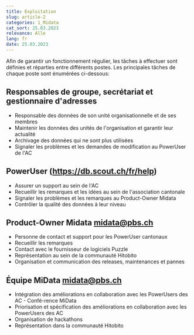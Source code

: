 ```yaml
---
title: Exploitation
slug: article-2
categories: 1_Midata
cat_sort: 25.03.2023
relevance: Alle
lang: fr
date: 25.03.2023
---
```


Afin de garantir un fonctionnement régulier, les tâches à effectuer sont définies et réparties entre différents postes. Les principales tâches de chaque poste sont énumérées ci-dessous: 

## Responsables de groupe, secrétariat et gestionnaire d'adresses
* Responsable des données de son unité organisationnelle et de ses membres 
* Maintenir les données des unités de l'organisation et garantir leur actualité 
* Archivage des données qui ne sont plus utilisées
* Signaler les problèmes et les demandes de modification au PowerUser de l'AC 

## PowerUser (https://db.scout.ch/fr/help)  
* Assurer un support au sein de l'AC
* Recueillir les remarques et les idées au sein de l'association cantonale
* Signaler les problèmes et les remarques au Product-Owner Midata
* Contrôler la qualité des données à leur niveau

## Product-Owner Midata [midata@pbs.ch](mailto:midata@pbs.ch)  
* Personne de contact et support pour les PowerUser cantonaux
* Recueillir les remarques
* Contact avec le fournisseur de logiciels Puzzle
* Représentation au sein de la communauté Hitobito
* Organisation et communication des releases, maintenances et pannes

## Équipe MiData [midata@pbs.ch](mailto:midata@pbs.ch)  
* Intégration des améliorations en collaboration avec les PowerUsers des AC - Confé-rence MiData
* Priorisation et spécification des améliorations en collaboration avec les PowerUsers des AC
* Organisation de hackathons
* Représentation dans la communauté Hitobito
